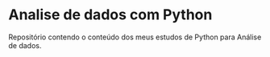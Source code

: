 # Analise de dados com Python
 Repositório contendo o conteúdo dos meus estudos de Python para Análise de dados.
